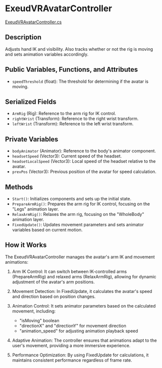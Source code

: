 # ExeudVRAvatarController
[ExeudVRAvatarController.cs](../../../Assets/ExeudVR/Scripts/Controllers/BodyRig/ExeudVRAvatarController.cs)

## Description

Adjusts hand IK and visibility. Also tracks whether or not the rig is moving and sets animation variables accordingly.

## Public Variables, Functions, and Attributes

- `speedThreshold` (float): The threshold for determining if the avatar is moving.

## Serialized Fields

- `ArmRig` (Rig): Reference to the arm rig for IK control.
- `rightWrist` (Transform): Reference to the right wrist transform.
- `leftWrist` (Transform): Reference to the left wrist transform.

## Private Variables

- `bodyAnimator` (Animator): Reference to the body's animator component.
- `headsetSpeed` (Vector3): Current speed of the headset.
- `headsetLocalSpeed` (Vector3): Local speed of the headset relative to the avatar.
- `prevPos` (Vector3): Previous position of the avatar for speed calculation.

## Methods

- `Start()`: Initializes components and sets up the initial state.
- `PrepareArmRig()`: Prepares the arm rig for IK control, focusing on the "Legs" animation layer.
- `RelaxArmRig()`: Relaxes the arm rig, focusing on the "WholeBody" animation layer.
- `FixedUpdate()`: Updates movement parameters and sets animator variables based on current motion.

## How it Works

The ExeudVRAvatarController manages the avatar's arm IK and movement animations:

1. Arm IK Control: It can switch between IK-controlled arms (PrepareArmRig) and relaxed arms (RelaxArmRig), allowing for dynamic adjustment of the avatar's arm positions.

2. Movement Detection: In FixedUpdate, it calculates the avatar's speed and direction based on position changes.

3. Animation Control: It sets animator parameters based on the calculated movement, including:
   - "isMoving" boolean
   - "directionX" and "directionY" for movement direction
   - "animation_speed" for adjusting animation playback speed

4. Adaptive Animation: The controller ensures that animations adapt to the user's movement, providing a more immersive experience.

5. Performance Optimization: By using FixedUpdate for calculations, it maintains consistent performance regardless of frame rate.

